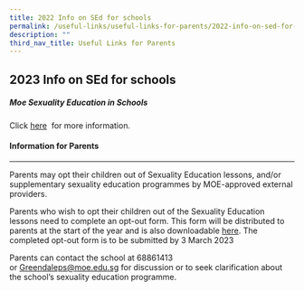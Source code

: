 ```yaml
---
title: 2022 Info on SEd for schools
permalink: /useful-links/useful-links-for-parents/2022-info-on-sed-for-schools/
description: ""
third_nav_title: Useful Links for Parents
---
```

## **2023 Info on SEd for schools**

##### **Moe Sexuality Education in Schools**

Click [here](https://greendalepri.moe.edu.sg/qql/slot/u478/For%20Parents/SED/2023%20Info%20on%20SEd%20for%20schs.pdf)  for more information.

#### Information for Parents
-----------------------

Parents may opt their children out of Sexuality Education lessons, and/or supplementary sexuality education programmes by MOE-approved external providers.  
  
Parents who wish to opt their children out of the Sexuality Education lessons need to complete an opt-out form. This form will be distributed to parents at the start of the year and is also downloadable [here](https://greendalepri.moe.edu.sg/qql/slot/u478/For%20Parents/SED/2023%20GYS%20Consent%20Form_Opt-Out%20Form.pdf). The completed opt-out form is to be submitted by 3 March 2023  

Parents can contact the school at 68861413 or [Greendaleps@moe.edu.sg](mailto:Greendaleps@moe.edu.sg) for discussion or to seek clarification about the school’s sexuality education programme.